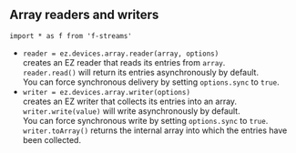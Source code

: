 ## Array readers and writers

`import * as f from 'f-streams'`

* `reader = ez.devices.array.reader(array, options)`  
  creates an EZ reader that reads its entries from `array`.  
  `reader.read()` will return its entries asynchronously by default.  
  You can force synchronous delivery by setting `options.sync` to `true`.
* `writer = ez.devices.array.writer(options)`  
  creates an EZ writer that collects its entries into an array.  
  `writer.write(value)` will write asynchronously by default.  
  You can force synchronous write by setting `options.sync` to `true`.
  `writer.toArray()` returns the internal array into which the 
  entries have been collected.
